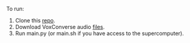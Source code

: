 To run:
1. Clone this [repo](https://github.com/joonson/voxconverse?tab=readme-ov-file). 
2. Download VoxConverse audio [files](https://www.robots.ox.ac.uk/~vgg/data/voxconverse/data/voxconverse_dev_wav.zip).
3. Run main.py (or main.sh if you have access to the supercomputer).
